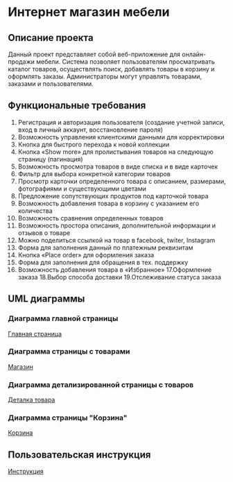 # Интернет магазин мебели
## Описание проекта

Данный проект представляет собой веб-приложение для онлайн-продажи мебели. Система позволяет пользователям просматривать каталог товаров, осуществлять поиск, добавлять товары в корзину и оформлять заказы. Администраторы могут управлять товарами, заказами и пользователями.

## Функциональные требования

1. Регистрация и авторизация пользователя (создание учетной записи, вход в личный аккаунт, восстановление пароля)
2. Возможность управления клиентскими данными для корректировки
3. Кнопка для быстрого перехода к новой коллекции
4. Кнопка «Show more» для пролистывания товаров на следующую страницу (пагинация)
5. Возможность просмотра товаров в виде списка и в виде карточек
6. Фильтр для выбора конкретной категории товаров
7. Просмотр карточки определенного товара с описанием, размерами, фотографиями и существующими цветами
8. Предложение сопутствующих продуктов под карточкой товара
9. Возможность добавления товара в корзину с указанием его количества
10. Возможность сравнения определенных товаров
11. Возможность простора описания, дополнительной информации и отзывов о товаре
12. Можно поделиться ссылкой на товар в facebook, twiter, Instagram
13. Форма для заполнения данный по платежным реквизитам
14. Кнопка «Place order» для оформления заказа
15. Форма для заполнения для обращения в тех. поддержку
16. Возможность добавления товара в «Избранное»
17.Оформление заказа
18.Выбор способа доставки
19.Отслеживание статуса заказа

## UML диаграммы

### Диаграмма главной страницы
[Главная страница](https://github.com/Dzhanet29/Pet_project_SA/blob/main/Home.png)

### Диаграмма страницы с товарами
[Магазин](https://github.com/Dzhanet29/Pet_project_SA/blob/main/Shope.png)

### Диаграмма детализированной страницы с товаров
[Деталка товара](https://github.com/Dzhanet29/Pet_project_SA/blob/main/DetailPage.png)

### Диаграмма страницы "Корзина"
[Корзина](https://github.com/Dzhanet29/Pet_project_SA/blob/main/Cart.png)

## Пользовательская инструкция
[Инструкция](https://github.com/Dzhanet29/Pet_project_SA/blob/main/Пользовательская_инструкция_к_проекту.pdf)
